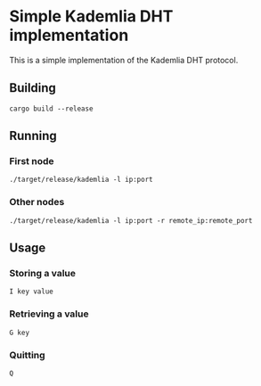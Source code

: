 # Simple Kademlia DHT implementation

This is a simple implementation of the Kademlia DHT protocol.

## Building

`cargo build --release`

## Running

### First node

`./target/release/kademlia -l ip:port`

### Other nodes

`./target/release/kademlia -l ip:port -r remote_ip:remote_port`

## Usage

### Storing a value

`I key value`

### Retrieving a value

`G key`

### Quitting

`Q`
